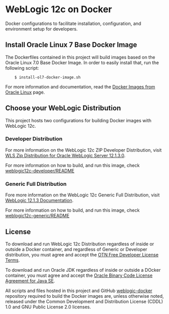 WebLogic 12c on Docker
===============
Docker configurations to facilitate installation, configuration, and environment setup for developers.

## Install Oracle Linux 7 Base Docker Image
The Dockerfiles contained in this project will build images based on the Oracle Linux 7.0 Base Docker Image. In order to easily install that, run the following script:

		$ install-ol7-docker-image.sh

For more information and documentation, read the [Docker Images from Oracle Linux](http://public-yum.oracle.com/docker-images) page.

## Choose your WebLogic Distribution
This project hosts two configurations for building Docker images with WebLogic 12c.

### Developer Distribution
For more information on the WebLogic 12c ZIP Developer Distribution, visit [WLS Zip Distribution for Oracle WebLogic Server 12.1.3.0](download.oracle.com/otn/nt/middleware/12c/wls/1213/README.txt).

For more information on how to build, and run this image, check [weblogic12c-developer/README](https://github.com/weblogic-community/weblogic-docker/blob/master/weblogic12c-developer/README.md)

### Generic Full Distribution
Fore more information on the WebLogic 12c Generic Full Distribution, visit [WebLogic 12.1.3 Documentation](http://docs.oracle.com/middleware/1213/wls/index.html).

For more information on how to build, and run this image, check [weblogic12c-generic/README](https://github.com/weblogic-community/weblogic-docker/blob/master/weblogic12c-generic/README.md)

## License
To download and run WebLogic 12c Distribution regardless of inside or outside a Docker container, and regardless of Generic or Developer distribution, you must agree and accept the [OTN Free Developer License Terms](http://www.oracle.com/technetwork/licenses/wls-dev-license-1703567.html).

To download and run Oracle JDK regardless of inside or outside a DOcker container, you must agree and accept the [Oracle Binary Code License Agreement for Java SE](http://www.oracle.com/technetwork/java/javase/terms/license/index.html).

All scripts and files hosted in this project and GitHub [weblogic-docker](https://github.com/weblogic-community/weblogic-docker/) repository required to build the Docker images are, unless otherwise noted, released under the Common Development and Distribution License (CDDL) 1.0 and GNU Public License 2.0 licenses.
